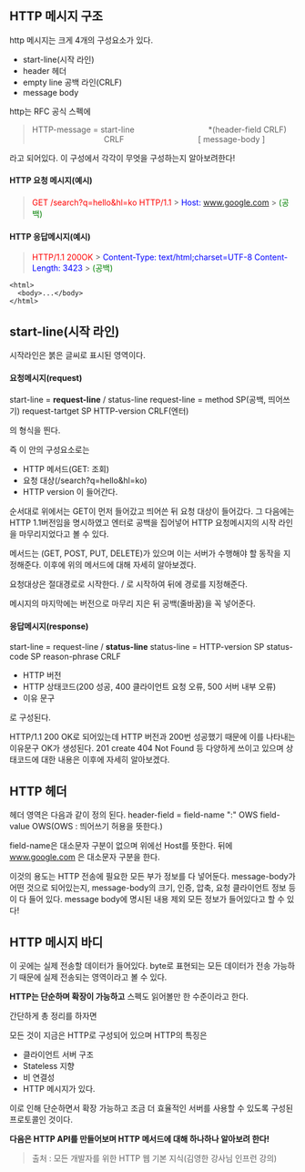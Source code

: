 ## HTTP 메시지 구조

http 메시지는 크게 4개의 구성요소가 있다.

- start-line(시작 라인)
- header 헤더
- empty line 공백 라인(CRLF)
- message body

http는 RFC 공식 스펙에

> HTTP-message = start-line
> &emsp;&emsp;&emsp;&emsp;&emsp;&emsp;&emsp;&emsp;&emsp;\*(header-field CRLF)
> &emsp;&emsp;&emsp;&emsp;&emsp;&emsp;&emsp;&emsp;&emsp;CRLF
> &emsp;&emsp;&emsp;&emsp;&emsp;&emsp;&emsp;&emsp;&emsp;[ message-body ]

라고 되어있다. 이 구성에서 각각이 무엇을 구성하는지 알아보려한다!

#### HTTP 요청 메시지(예시)

> <span style="color:red">GET /search?q=hello&hl=ko HTTP/1.1</span> > <span style="color:blue">Host: www.google.com</span> > <span style="color:green">(공백)</span>

#### HTTP 응답메시지(예시)

> <span style="color:red">HTTP/1.1 200OK</span> > <span style="color:blue">Content-Type: text/html;charset=UTF-8
> Content-Length: 3423</span> > <span style="color:green">(공백)</span>

```
<html>
  <body>...</body>
</html>
```

## start-line(시작 라인)

시작라인은 붉은 글씨로 표시된 영역이다.

#### 요청메시지(request)

start-line = **request-line** / status-line
request-line = method SP(공백, 띄어쓰기) request-tartget SP HTTP-version CRLF(엔터)

의 형식을 띈다.

즉 이 안의 구성요소로는

- HTTP 메서드(GET: 조회)
- 요청 대상(/search?q=hello&hl=ko)
- HTTP version 이 들어간다.

순서대로 위에서는 GET이 먼저 들어갔고 띄어쓴 뒤 요청 대상이 들어갔다. 그 다음에는 HTTP 1.1버전임을 명시하였고 엔터로 공백을 집어넣어 HTTP 요청메시지의 시작 라인을 마무리지었다고 볼 수 있다.

메서드는 (GET, POST, PUT, DELETE)가 있으며 이는 서버가 수행해야 할 동작을 지정해준다.
이후에 위의 메서드에 대해 자세히 알아보겠다.

요청대상은 절대경로로 시작한다. / 로 시작하여 뒤에 경로를 지정해준다.

메시지의 마지막에는 버전으로 마무리 지은 뒤 공백(줄바꿈)을 꼭 넣어준다.

#### 응답메시지(response)

start-line = request-line / **status-line**
status-line = HTTP-version SP status-code SP reason-phrase CRLF

- HTTP 버전
- HTTP 상태코드(200 성공, 400 클라이언트 요청 오류, 500 서버 내부 오류)
- 이유 문구

로 구성된다.

HTTP/1.1 200 OK로 되어있는데 HTTP 버전과 200번 성공했기 때문에 이를 나타내는 이유문구 OK가 생성된다.
201 create 404 Not Found 등 다양하게 쓰이고 있으며 상태코드에 대한 내용은 이후에 자세히 알아보겠다.

## HTTP 헤더

헤더 영역은 다음과 같이 정의 된다.
header-field = field-name ":" OWS field-value OWS(OWS : 띄어쓰기 허용을 뜻한다.)

field-name은 대소문자 구분이 없으며 위에선 Host를 뜻한다. 뒤에 www.google.com 은 대소문자 구분을 한다.

이것의 용도는 HTTP 전송에 필요한 모든 부가 정보를 다 넣어둔다.
message-body가 어떤 것으로 되어있는지, message-body의 크기, 인증, 압축, 요청 클라이언트 정보 등이 다 들어 있다. message body에 명시된 내용 제외 모든 정보가 들어있다고 할 수 있다!

## HTTP 메시지 바디

이 곳에는 실제 전송할 데이터가 들어있다. byte로 표현되는 모든 데이터가 전송 가능하기 때문에 실제 전송되는 영역이라고 볼 수 있다.

**HTTP는 단순하며 확장이 가능하고** 스펙도 읽어볼만 한 수준이라고 한다.

간단하게 총 정리를 하자면

모든 것이 지금은 HTTP로 구성되어 있으며
HTTP의 특징은

- 클라이언트 서버 구조
- Stateless 지향
- 비 연결성
- HTTP 메시지가 있다.

이로 인해 단순하면서 확장 가능하고 조금 더 효율적인 서버를 사용할 수 있도록 구성된 프로토콜인 것이다.

**다음은 HTTP API를 만들어보며 HTTP 메서드에 대해 하나하나 알아보려 한다!**

> 출처 : 모든 개발자를 위한 HTTP 웹 기본 지식(김영한 강사님 인프런 강의)
